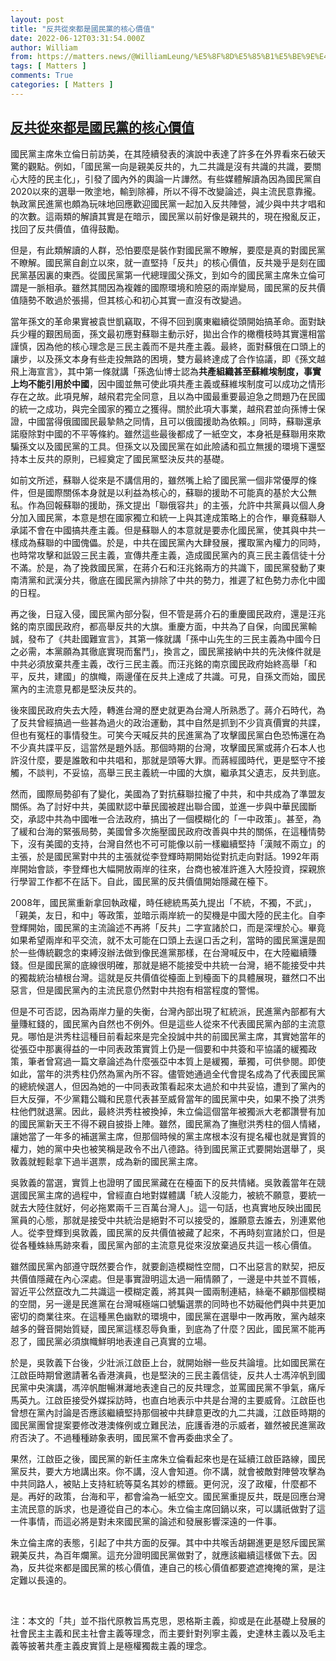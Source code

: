 ```yaml
---
layout: post
title: "反共從來都是國民黨的核心價值"
date: 2022-06-12T03:31:54.000Z
author: William
from: https://matters.news/@WilliamLeung/%E5%8F%8D%E5%85%B1%E5%BE%9E%E4%BE%86%E9%83%BD%E6%98%AF%E5%9C%8B%E6%B0%91%E9%BB%A8%E7%9A%84%E6%A0%B8%E5%BF%83%E5%83%B9%E5%80%BC-bafyreibeo54gqewwq6rfganl66erl22mzuqx5g5okygtqcplaqofjj6pz4
tags: [ Matters ]
comments: True
categories: [ Matters ]
---
```

<!--1655004714000-->
[反共從來都是國民黨的核心價值](https://matters.news/@WilliamLeung/%E5%8F%8D%E5%85%B1%E5%BE%9E%E4%BE%86%E9%83%BD%E6%98%AF%E5%9C%8B%E6%B0%91%E9%BB%A8%E7%9A%84%E6%A0%B8%E5%BF%83%E5%83%B9%E5%80%BC-bafyreibeo54gqewwq6rfganl66erl22mzuqx5g5okygtqcplaqofjj6pz4)
------

<div>
<p>國民黨主席朱立倫日前訪美，在其陸續發表的演說中表達了許多在外界看來石破天驚的觀點。例如，「國民黨一向是親美反共的，九二共識是沒有共識的共識，要關心大陸的民主化」，引發了國內外的輿論一片譁然。有些媒體解讀為因為國民黨自2020以來的選舉一敗塗地，輸到除褲，所以不得不改變論述，與主流民意靠攏。執政黨民進黨也頗為玩味地回應歡迎國民黨一起加入反共陣營，減少與中共才唱和的次數。這兩類的解讀其實是在暗示，國民黨以前好像是親共的，現在撥亂反正，找回了反共價值，值得鼓勵。</p><p>但是，有此類解讀的人群，恐怕要麼是裝作對國民黨不瞭解，要麼是真的對國民黨不瞭解。國民黨自創立以來，就一直堅持「反共」的核心價值，反共幾乎是刻在國民黨基因裏的東西。從國民黨第一代總理國父孫文，到如今的國民黨主席朱立倫可謂是一脈相承。雖然其間因為複雜的國際環境和險惡的兩岸變局，國民黨的反共價值隨勢不敢過於張揚，但其核心和初心其實一直沒有改變過。</p><p>當年孫文的革命果實被袁世凱竊取，不得不回到廣東繼續從頭開始搞革命。面對缺兵少糧的艱困局面，孫文最初應對蘇聯主動示好，拋出合作的橄欖枝時其實還相當謹慎，因為他的核心理念是三民主義而不是共產主義。最終，面對蘇俄在口頭上的讓步，以及孫文本身有些走投無路的困境，雙方最終達成了合作協議，即《孫文越飛上海宣言》，其中第一條就講「孫逸仙博士認為<strong>共產組織甚至蘇維埃制度，事實上均不能引用於中國</strong>，因中國並無可使此項共產主義或蘇維埃制度可以成功之情形存在之故。此項見解，越飛君完全同意，且以為中國最重要最迫急之問題乃在民國的統一之成功，與完全國家的獨立之獲得。關於此項大事業，越飛君並向孫博士保證，中國當得俄國國民最摯熱之同情，且可以俄國援助為依賴。」同時，蘇聯還承諾廢除對中國的不平等條約。雖然這些最後都成了一紙空文，本身衹是蘇聯用來欺騙孫文以及國民黨的工具。但孫文以及國民黨在如此險譎和孤立無援的環境下還堅持本土反共的原則，已經奠定了國民黨堅決反共的基礎。</p><p>如前文所述，蘇聯人從來是不講信用的，雖然嘴上給了國民黨一個非常優厚的條件，但是國際關係本身就是以利益為核心的，蘇聯的援助不可能真的基於大公無私。作為回報蘇聯的援助，孫文提出「聯俄容共」的主張，允許中共黨員以個人身分加入國民黨，本意是想在國家獨立和統一上與其達成策略上的合作，畢竟蘇聯人承諾不會在中國搞共產主義。但是蘇聯人的本意就是要赤化國民黨，使其與中共一樣成為蘇聯的中國傀儡。於是，中共在國民黨內大肆發展，攫取黨內權力的同時，也時常攻擊和詆毀三民主義，宣傳共產主義，造成國民黨內的真三民主義信徒十分不滿。於是，為了挽救國民黨，在蔣介石和汪兆銘兩方的共識下，國民黨發動了東南清黨和武漢分共，徹底在國民黨內排除了中共的勢力，推遲了紅色勢力赤化中國的日程。</p><p>再之後，日寇入侵，國民黨內部分裂，但不管是蔣介石的重慶國民政府，還是汪兆銘的南京國民政府，都高舉反共的大旗。重慶方面，中共為了自保，向國民黨輸誠，發布了《共赴國難宣言》，其第一條就講「孫中山先生的三民主義為中國今日之必需，本黨願為其徹底實現而奮鬥」，換言之，國民黨接納中共的先決條件就是中共必須放棄共產主義，改行三民主義。而汪兆銘的南京國民政府始終高舉「和平，反共，建國」的旗幟，兩邊僅在反共上達成了共識。可見，自孫文而始，國民黨內的主流意見都是堅決反共的。</p><p>後來國民政府失去大陸，轉進台灣的歷史就更為台灣人所熟悉了。蔣介石時代，為了反共曾經搞過一些甚為過火的政治運動，其中自然是抓到不少貨真價實的共諜，但也有冤枉的事情發生。可笑今天喊反共的民進黨為了攻擊國民黨白色恐怖還在為不少真共諜平反，這當然是題外話。那個時期的台灣，攻擊國民黨或蔣介石本人也許沒什麼，要是誰敢和中共唱和，那就是頭等大罪。而蔣經國時代，更是堅守不接觸，不談判，不妥協，高舉三民主義統一中國的大旗，繼承其父遺志，反共到底。</p><p>然而，國際局勢卻有了變化，美國為了對抗蘇聯拉攏了中共，和中共成為了準盟友關係。為了討好中共，美國默認中華民國被趕出聯合國，並進一步與中華民國斷交，承認中共為中國唯一合法政府，搞出了一個模糊化的「一中政策」。甚至，為了緩和台海的緊張局勢，美國曾多次施壓國民政府改善與中共的關係，在這種情勢下，沒有美國的支持，台灣自然也不可可能像以前一樣繼續堅持「漢賊不兩立」的主張，於是國民黨對中共的主張就從李登輝時期開始從對抗走向對話。1992年兩岸開始會談，李登輝也大幅開放兩岸的往來，台商也被准許進入大陸投資，探親旅行學習工作都不在話下。自此，國民黨的反共價值開始隱藏在檯下。</p><p>2008年，國民黨重新拿回執政權，時任總統馬英九提出「不統，不獨，不武」，「親美，友日，和中」等政策，並暗示兩岸統一的契機是中國大陸的民主化。自李登輝開始，國民黨的主流論述不再將「反共」二字宣諸於口，而是深埋於心。畢竟如果希望兩岸和平交流，就不太可能在口頭上去逞口舌之利，當時的國民黨還是囿於一些傳統觀念的束縛沒辦法做到像民進黨那樣，在台灣喊反中，在大陸繼續賺錢。但是國民黨的底線很明確，那就是絕不能接受中共統一台灣，絕不能接受中共的獨裁統治植根台灣。這就是反共價值從檯面上到檯面下的具體展現，雖然口不出惡言，但是國民黨內的主流民意仍然對中共抱有相當程度的警惕。</p><p>但是不可否認，因為兩岸力量的失衡，台灣內部出現了紅統派，民進黨內部都有大量賺紅錢的，國民黨內自然也不例外。但是這些人從來不代表國民黨內部的主流意見。哪怕是洪秀柱這種目前看起來是完全投誠中共的前國民黨主席，其實她當年的從張亞中那裏得益的一中同表政策實質上仍是一個要和中共簽和平協議的緩獨政策，筆者曾寫過一篇文章論述為什麼張亞中本質上是緩獨，華獨，可供參閱。即使如此，當年的洪秀柱仍然為黨內所不容。儘管她通過全代會提名成為了代表國民黨的總統候選人，但因為她的一中同表政策看起來太過於和中共妥協，遭到了黨內的巨大反彈，不少黨籍公職和民意代表甚至威脅當年的國民黨中央，如果不換了洪秀柱他們就退黨。因此，最終洪秀柱被換掉，朱立倫這個當年被獨派大老都讚譽有加的國民黨新天王不得不親自披掛上陣。雖然，國民黨為了撫慰洪秀柱的個人情緒，讓她當了一年多的補選黨主席，但那個時候的黨主席根本沒有提名權也就是實質的權力，她的黨中央也被笑稱是政令不出八德路。待到國民黨正式要開始選舉了，吳敦義就輕鬆拿下過半選票，成為新的國民黨主席。</p><p>吳敦義的當選，實質上也證明了國民黨藏在在檯面下的反共情緒。吳敦義當年在競選國民黨主席的過程中，曾經直白地對媒體講「統人沒能力，被統不願意，要統一就去大陸住就好，何必拖累兩千三百萬台灣人」。這一句話，也真實地反映出國民黨員的心態，那就是接受中共統治是絕對不可以接受的，誰願意去誰去，別連累他人。從李登輝到吳敦義，國民黨的反共價值被藏了起來，不再時刻宣諸於口，但是從各種蛛絲馬跡來看，國民黨內部的主流意見從來沒放棄過反共這一核心價值。</p><p>雖然國民黨內部遵守既然要合作，就要創造模糊性空間，口不出惡言的默契，把反共價值隱藏在內心深處。但是事實證明這太過一廂情願了，一邊是中共並不買帳，習近平公然竄改九二共識這一模糊定義，將其與一國兩制連結，絲毫不顧那個模糊的空間，另一邊是民進黨在台灣喊極端口號騙選票的同時也不妨礙他們與中共更加密切的商業往來。在這種黑色幽默的環境中，國民黨在選舉中一敗再敗，黨內越來越多的聲音開始質疑，國民黨這樣忍辱負重，到底為了什麼？因此，國民黨不能再忍了，國民黨必須旗幟鮮明地表達自己真實的立場。</p><p>於是，吳敦義下台後，少壯派江啟臣上台，就開始辦一些反共論壇。比如國民黨在江啟臣時期曾邀請著名香港演員，也是堅決的三民主義信徒，反共人士馮淬帆到國民黨中央演講，馮淬帆酣暢淋灕地表達自己的反共理念，並罵國民黨不爭氣，痛斥馬英九。江啟臣接受外媒採訪時，也直白地表示中共是台灣的主要威脅。江啟臣也曾想在黨內討論是否應該繼續堅持那個被中共肆意更改的九二共識，江啟臣時期的國民黨團曾提案要修改港澳條例或立難民法，庇護香港的示威者，雖然被民進黨政府否決了。不過種種跡象表明，國民黨不會再委曲求全了。</p><p>果然，江啟臣之後，國民黨的新任主席朱立倫看起來也是在延續江啟臣路線，國民黨反共，要大方地講出來。你不講，沒人會知道。你不講，就會被敵對陣營攻擊為中共同路人，被貼上支持紅統等莫名其妙的標籤。更何況，沒了政權，什麼都不是。再好的政策，台海和平，都會淪為一紙空文。國民黨重提反共，既是回應台灣主流民意的訴求，也是遵從自己的本心。朱立倫主席回鍋以來，可以講祇做對了這一件事情，而這必將是對未來國民黨的論述和發展影響深遠的一件事。</p><p>朱立倫主席的表態，引起了中共方面的反彈。其中中共喉舌胡錫進更是怒斥國民黨親美反共，為百年爛黨。這充分證明國民黨做對了，就應該繼續這樣做下去。因為，反共從來都是國民黨的核心價值，連自己的核心價值都要遮遮掩掩的黨，是注定難以長遠的。</p><p><br></p><p>注：本文的「共」並不指代原教旨馬克思，恩格斯主義，抑或是在此基礎上發展的社會民主主義和民主社會主義等理念，而主要針對列寧主義，史達林主義以及毛主義等披著共產主義皮實質上是極權獨裁主義的理念。</p>
</div>

